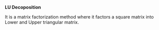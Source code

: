 **LU Decoposition**

It is a matrix factorization method where it factors a square matrix into Lower and Upper triangular matrix.
